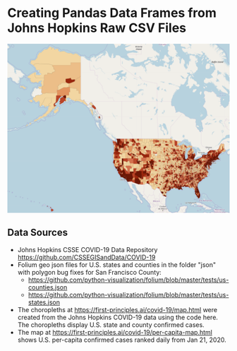 # Creating Pandas Data Frames from Johns Hopkins Raw CSV Files
![US COVID-19 Cases By County](us_map.png)

## Data Sources
* Johns Hopkins CSSE COVID-19 Data Repository https://github.com/CSSEGISandData/COVID-19
* Folium geo json files for U.S. states and counties in the folder "json" with polygon bug fixes for San Francisco County:
  * https://github.com/python-visualization/folium/blob/master/tests/us-counties.json
  * https://github.com/python-visualization/folium/blob/master/tests/us-states.json
* The choropleths at https://first-principles.ai/covid-19/map.html were created from the Johns Hopkins COVID-19 data using the code here. The choropleths display U.S. state and county confirmed cases.
* The map at https://first-principles.ai/covid-19/per-capita-map.html shows U.S. per-capita confirmed cases ranked daily from Jan 21, 2020.
